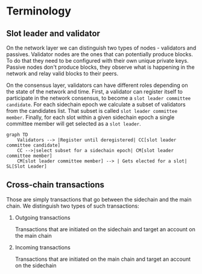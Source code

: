 # Terminology

## Slot leader and validator

On the network layer we can distinguish two types of nodes - validators and passives.
Validator nodes are the ones that can potentially produce blocks. To do that they need to be configured with their own unique private keys.
Passive nodes don't produce blocks, they observe what is happening in the network and relay valid blocks to their peers.

On the consensus layer, validators can have different roles depending on the state of the network and time.
First, a validator can register itself to participate in the network consensus, to become a `slot leader committee candidate`.
For each sidechain epoch we calculate a subset of validators from the candidates list. That subset is called `slot leader committee member`.
Finally, for each slot within a given sidechain epoch a single committee member will get selected as a `slot leader`.

```mermaid
graph TD
    Validators --> |Register until deregistered| CC[slot leader committee candidate]
    CC -->|select subset for a sidechain epoch| CM[slot leader committee member]
    CM[slot leader committee member] --> | Gets elected for a slot| SL[Slot Leader]
```

## Cross-chain transactions

Those are simply transactions that go between the sidechain and the main chain.
We distinguish two types of such transactions:

1. Outgoing transactions

   Transactions that are initiated on the sidechain and target an account on the main chain

2. Incoming transactions

   Transactions that are initiated on the main chain and target an account on the sidechain
